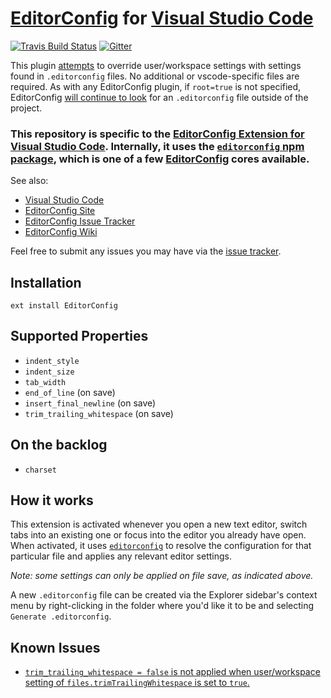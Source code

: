 # [EditorConfig][] for [Visual Studio Code][]

[![Travis Build Status][travis-img]][travis] [![Gitter][chat-img]][chat]

[travis]: https://travis-ci.org/editorconfig/editorconfig-vscode
[travis-img]:
  https://travis-ci.org/editorconfig/editorconfig-vscode.svg?branch=master
[chat-img]:
  https://img.shields.io/badge/Gitter-Join_the_EditorConfig_VSCode_chat-brightgreen.svg
[chat]: https://gitter.im/editorconfig/editorconfig-vscode

This plugin [attempts](#known-issues) to override user/workspace settings with
settings found in `.editorconfig` files. No additional or vscode-specific files
are required. As with any EditorConfig plugin, if `root=true` is not specified,
EditorConfig [will continue to look](https://editorconfig.org/#file-location)
for an `.editorconfig` file outside of the project.

### This repository is specific to the [EditorConfig Extension for Visual Studio Code](https://marketplace.visualstudio.com/items?itemName=EditorConfig.EditorConfig). Internally, it uses the [`editorconfig` npm package](https://www.npmjs.com/package/editorconfig), which is one of a few [EditorConfig](https://editorconfig.org) cores available.

See also:

- [Visual Studio Code](https://code.visualstudio.com/)
- [EditorConfig Site](https://editorconfig.org)
- [EditorConfig Issue Tracker](https://github.com/editorconfig/editorconfig/issues)
- [EditorConfig Wiki](https://github.com/editorconfig/editorconfig/wiki)

Feel free to submit any issues you may have via the
[issue tracker](https://github.com/editorconfig/editorconfig-vscode/issues).

## Installation

```
ext install EditorConfig
```

## Supported Properties

- `indent_style`
- `indent_size`
- `tab_width`
- `end_of_line` (on save)
- `insert_final_newline` (on save)
- `trim_trailing_whitespace` (on save)

## On the backlog

- `charset`

## How it works

This extension is activated whenever you open a new text editor, switch tabs
into an existing one or focus into the editor you already have open. When
activated, it uses [`editorconfig`](https://www.npmjs.com/package/editorconfig)
to resolve the configuration for that particular file and applies any relevant
editor settings.

_Note: some settings can only be applied on file save, as indicated above._

A new `.editorconfig` file can be created via the Explorer sidebar's context
menu by right-clicking in the folder where you'd like it to be and selecting
`Generate .editorconfig`.

## Known Issues

- [`trim_trailing_whitespace = false` is not applied when user/workspace setting of `files.trimTrailingWhitespace` is set to `true`.](https://github.com/editorconfig/editorconfig-vscode/issues/153)

[visual studio code]: https://code.visualstudio.com/
[editorconfig]: https://editorconfig.org/

